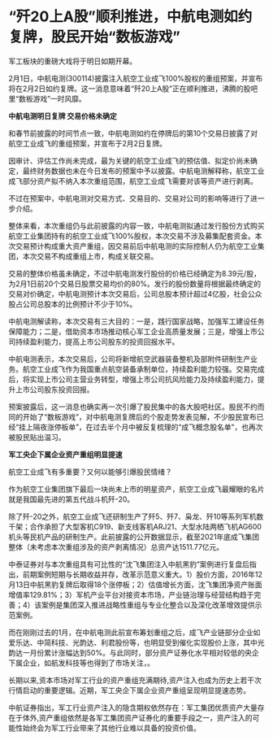 # “歼20上A股”顺利推进，中航电测如约复牌，股民开始“数板游戏”

军工板块的重磅大戏将于明日如期开幕。

2月1日，中航电测(300114)披露注入航空工业成飞100%股权的重组预案，并宣布将在2月2日如约复牌。这一消息意味着“歼20上A股”正在顺利推进，沸腾的股吧里“数板游戏”一时风靡。

**中航电测明日复牌 交易价格未确定**

和春节前披露的时间节点一致，中航电测如约在停牌后的第10个交易日披露了对航空工业成飞的重组预案，并宣布于2月2日复牌。

因审计、评估工作尚未完成，最为关键的航空工业成飞的预估值、拟定价尚未确定，最终财务数据也未在今日发布的预案中予以披露。中航电测解释称，航空工业成飞部分资产拟不纳入本次重组范围，航空工业成飞需要对该等资产进行剥离。

不过在预案中，中航电测对交易方式、交易目的、交易对公司的影响等进行了进一步介绍。

整体来看，本次重组仍与此前披露的内容一致，中航电测拟通过发行股份方式购买航空工业集团持有的航空工业成飞100%股权，本次交易不涉及募集配套资金。本次交易预计构成重大资产重组，因交易前后中航电测的实际控制人仍为航空工业集团，本次交易不构成重组上市，构成关联交易。

交易的整体价格虽未确定，不过中航电测发行股份的价格已经确定为8.39元/股，为2月1日前20个交易日股票交易均价的80%。发行的股份数量将根据最终确定的交易对价确定，中航电测预计本次交易后，公司总股本预计超过4亿股，社会公众股占公司总股本的比例预计不少于10%。

中航电测解读称，本次交易有三大目的：一是，践行国家战略，加强军工建设任务保障能力；二是，借助资本市场推动核心军工企业高质量发展；三是，增强上市公司持续盈利能力，提高上市公司股东的投资回报水平。

中航电测表示，本次交易后，公司将新增航空武器装备整机及部附件研制生产业务。航空工业成飞作为我国重点航空装备承制单位，持续盈利能力较强。交易完成后，将实现上市公司主营业务转型，增强上市公司抗风险能力及持续盈利能力，提升上市公司股东投资回报。

预案披露后，这一消息也确实再一次引爆了股民集中的各大股吧社区。股民不约而同的开始了“数板游戏”，对中航电测复牌后的个股走势发表见解，不少股民宣布已经“挂上隔夜涨停板单”，在过去半个月中被反复梳理的“成飞概念股名单”，也再次被股民贴出温习。

**军工央企下属企业资产重组明显提速**

航空工业成飞有多重要？又何以能够引爆股民情绪？

作为航空工业集团旗下最后一块尚未上市的明星资产，航空工业成飞最耀眼的名片就是我国最先进的第五代战斗机歼-20。

除了歼-20之外，航空工业成飞还研制生产了歼5、歼7、枭龙、歼10等系列军机数千架；合作承担了大型客机C919、新支线客机ARJ21、大型水陆两栖飞机AG600机头等民机产品的研制生产。此前披露的公开数据显示，截至2021年底成飞集团整体（未考虑本次重组涉及的资产剥离情况）总资产达1511.77亿元。

中泰证券对与本次重组具有可比性的“沈飞集团注入中航黑豹”案例进行复盘后指出，前期案例短期与长期收益并存，改革示范意义重大。1）股价方面，2016年12月13日中航黑豹复牌后取得18个涨停板；2）估值增长方面，沈飞集团净资产账面增值率129.81%；3）军机产业平台对接资本市场，产业链治理与经营结构趋于完善；4）该案例是集团深入推进战略性重组与专业化整合以及深化改革增效提供示范案例。

而在刚刚过去的1月，在中航电测此前宣布筹划重组之后，成飞产业链部分企业如爱乐达、中简科技、光韵达、利君股份等，也明显受到催化实现股价上涨，其中光韵达一月份累计涨幅达到50%。与此同时，部分资产证券化水平相对较低的央企下属企业，如航发科技等也得到了市场关注，。

长期以来,资本市场对军工行业的资产重组充满期待,资产注入也成为历史上若干次行情启动的重要逻辑。近期，军工央企下属企业资产重组呈现明显提速态势。

中航证券指出，军工行业资产注入的隐含期权依然存在：军工集团优质资产大量存在于体外,资产重组依然是各军工集团资产证券化的重要手段之一，资产注入的可能性始终会为军工行业带来了其他行业难以具备的投资价值。

